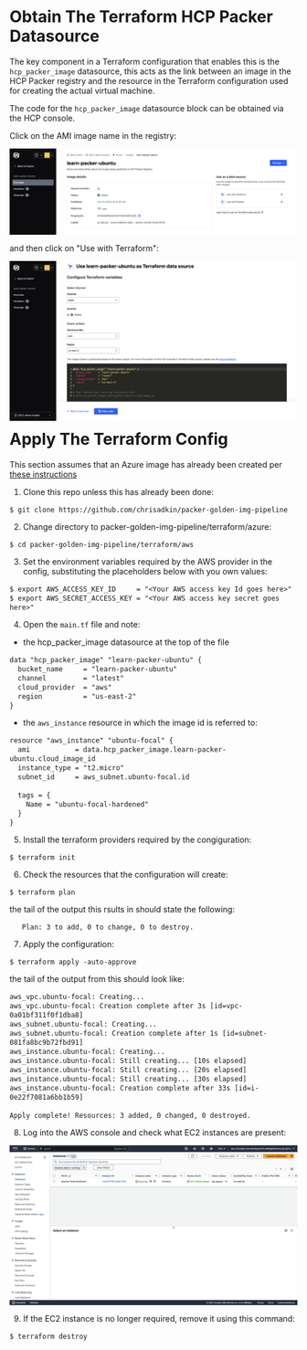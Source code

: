 # Obtain The Terraform HCP Packer Datasource

The key component in a Terraform configuration that enables this is the ```hcp_packer_image``` datasource, this acts as the link between an image in the HCP Packer registry and the resource in the Terraform configuration used for creating the actual virtual machine.  

The code for the ```hcp_packer_image``` datasource block can be obtained via the HCP console.

Click on the AMI image name in the registry:

<img style="float: left; margin: 0px 15px 15px 0px;" src="https://github.com/chrisadkin/packer-golden-img-pipeline/blob/main/png_images/hcp_packer_aws_image.png?raw=true">

and then click on "Use with Terraform":

<img style="float: left; margin: 0px 15px 15px 0px;" src="https://github.com/chrisadkin/packer-golden-img-pipeline/blob/main/png_images/hcp_packer_aws_datasource.png?raw=true">

# Apply The Terraform Config

This section assumes that an Azure image has already been created per [these instructions](https://developer.hashicorp.com/packer/tutorials/hcp-get-started/hcp-push-image-metadata)

1. Clone this repo unless this has already been done:
```
$ git clone https://github.com/chrisadkin/packer-golden-img-pipeline
```

2. Change directory to packer-golden-img-pipeline/terraform/azure:
```
$ cd packer-golden-img-pipeline/terraform/aws
```

3. Set the environment variables required by the AWS provider in the config, substituting the placeholders below with you own values:
```
$ export AWS_ACCESS_KEY_ID     = "<Your AWS access key Id goes here>"
$ export AWS_SECRET_ACCESS_KEY = "<Your AWS access key secret goes here>"
```

4. Open the ```main.tf``` file and note:

- the hcp_packer_image datasource at the top of the file
```
data "hcp_packer_image" "learn-packer-ubuntu" {
  bucket_name     = "learn-packer-ubuntu"
  channel         = "latest"
  cloud_provider  = "aws"
  region          = "us-east-2"
}
```
- the ```aws_instance``` resource in which the image id is referred to:
```
resource "aws_instance" "ubuntu-focal" {
  ami           = data.hcp_packer_image.learn-packer-ubuntu.cloud_image_id
  instance_type = "t2.micro"
  subnet_id     = aws_subnet.ubuntu-focal.id

  tags = {
    Name = "ubuntu-focal-hardened"
  }
}
```

5. Install the terraform providers required by the congiguration:
```
$ terraform init
```   

6. Check the resources that the configuration will create:
```
$ terraform plan
```
   the tail of the output this rsults in should state the following:
```
   Plan: 3 to add, 0 to change, 0 to destroy.
```

7. Apply the configuration:
```
$ terraform apply -auto-approve
```
   the tail of the output from this should look like:
```
aws_vpc.ubuntu-focal: Creating...
aws_vpc.ubuntu-focal: Creation complete after 3s [id=vpc-0a01bf311f0f1dba8]
aws_subnet.ubuntu-focal: Creating...
aws_subnet.ubuntu-focal: Creation complete after 1s [id=subnet-081fa8bc9b72fbd91]
aws_instance.ubuntu-focal: Creating...
aws_instance.ubuntu-focal: Still creating... [10s elapsed]
aws_instance.ubuntu-focal: Still creating... [20s elapsed]
aws_instance.ubuntu-focal: Still creating... [30s elapsed]
aws_instance.ubuntu-focal: Creation complete after 33s [id=i-0e22f7081a6bb1b59]

Apply complete! Resources: 3 added, 0 changed, 0 destroyed.
```

8. Log into the AWS console and check what EC2 instances are present:
   
<img style="float: left; margin: 0px 15px 15px 0px;" src="https://github.com/chrisadkin/packer-golden-img-pipeline/blob/main/png_images/aws_console_ec2.png?raw=true">

9. If the EC2 instance is no longer required, remove it using this command:
```
$ terraform destroy
```
    
